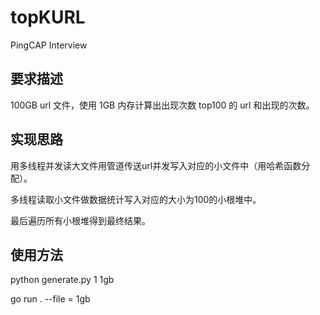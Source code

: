 # topKURL
PingCAP Interview
## 要求描述
100GB url 文件，使用 1GB 内存计算出出现次数 top100 的 url 和出现的次数。
## 实现思路
用多线程并发读大文件用管道传送url并发写入对应的小文件中（用哈希函数分配）。

多线程读取小文件做数据统计写入对应的大小为100的小根堆中。

最后遍历所有小根堆得到最终结果。
## 使用方法
python generate.py 1 1gb

go run . --file = 1gb
